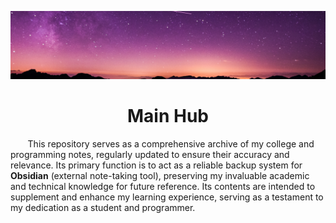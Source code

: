 ![galaxy picture|600](Backlinks/attachments/galaxy.jpg)

<h1 align="center">Main Hub</h1>

&nbsp;&nbsp;&nbsp;&nbsp;&nbsp;&nbsp;&nbsp;This repository serves as a comprehensive archive of my college and programming notes, regularly updated to ensure their accuracy and relevance. Its primary function is to act as a reliable backup system for **Obsidian** (external note-taking tool), preserving my invaluable academic and technical knowledge for future reference. Its contents are intended to supplement and enhance my learning experience, serving as a testament to my dedication as a student and programmer.